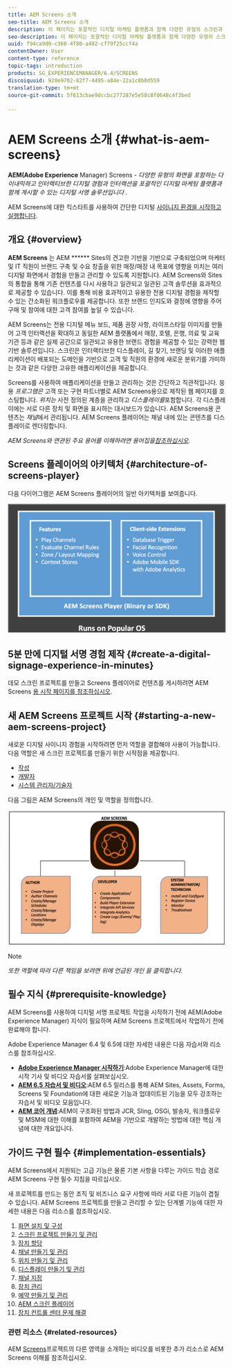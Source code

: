 ```yaml
---
title: AEM Screens 소개
seo-title: AEM Screens 소개
description: 이 페이지는 포괄적인 디지털 마케팅 플랫폼과 함께 다양한 유형의 스크린과 관련된 다이내믹하고 인터랙티브한 디지털 경험과 인터랙션을 게시할 수 있는 디지털 서명 솔루션인 AEM Screens에 대한 소개로 제공됩니다. 또한 프로젝트 개발과 관련된 다양한 역할을 가진 스크린 아키텍처에 대한 개요를 제공합니다.
seo-description: 이 페이지는 포괄적인 디지털 마케팅 플랫폼과 함께 다양한 유형의 스크린과 관련된 다이내믹하고 인터랙티브한 디지털 경험과 인터랙션을 게시할 수 있는 디지털 서명 솔루션인 AEM Screens에 대한 소개로 제공됩니다. 또한 프로젝트 개발과 관련된 다양한 역할을 가진 스크린 아키텍처에 대한 개요를 제공합니다.
uuid: f94ca9d0-c368-4f80-a492-cf79f25ccf4a
contentOwner: User
content-type: reference
topic-tags: introduction
products: SG_EXPERIENCEMANAGER/6.4/SCREENS
discoiquuid: 920e9702-82f7-4495-a84e-22a1c8b0d559
translation-type: tm+mt
source-git-commit: 5f613cbae9dccbc277287e5e58c8f0648c4f3bed

---
```



# AEM Screens 소개 {#what-is-aem-screens}

**AEM(Adobe Experience** Manager) Screens - *다양한 유형의 화면을 포함하는 다이내믹하고 인터랙티브한 디지털 경험과 인터랙션을 포괄적인 디지털 마케팅 플랫폼과 함께 게시할 수 있는 디지털 서명 솔루션입니다* .

AEM Screens에 대한 킥스타트를 사용하여 간단한 디지털 [사이니지 환경을 시작하고 실행합니다](kickstart-for-aem-screens.md).

## 개요 {#overview}

**AEM Screens** 는 AEM ****** Sites의 견고한 기반을 기반으로 구축되었으며 마케터 및 IT 직원이 브랜드 구축 및 수요 창출을 위한 매장/매장 내 목표에 영향을 미치는 여러 디지털 화면에서 경험을 만들고 관리할 수 있도록 지원합니다. AEM Screens와 Sites의 통합을 통해 기존 컨텐츠를 다시 사용하고 일관되고 일관된 고객 솔루션을 효과적으로 제공할 수 있습니다. 이를 통해 비용 효과적이고 유용한 전용 디지털 경험을 제작할 수 있는 간소화된 워크플로우를 제공합니다. 또한 브랜드 인지도와 결정에 영향을 주어 구매 및 참여에 대한 고객 참여를 높일 수 있습니다.

AEM Screens는 전용 디지털 메뉴 보드, 제품 권장 사항, 라이프스타일 이미지를 만들어 고객 인터랙션을 확대하고 동일한 AEM 플랫폼에서 매장, 호텔, 은행, 의료 및 교육 기관 등과 같은 실제 공간으로 일관되고 유용한 브랜드 경험을 제공할 수 있는 강력한 웹 기반 솔루션입니다. 스크린은 인터랙티브한 디스플레이, 길 찾기, 브랜딩 및 이러한 애플리케이션이 배포되는 도메인을 기반으로 고객 및 직원의 환경에 새로운 분위기를 가미하는 것과 같은 다양한 고유한 애플리케이션을 제공합니다.

Screens를 사용하여 애플리케이션을 만들고 관리하는 것은 간단하고 직관적입니다. 응용 *프로그램은* 고객 또는 구현 파트너별로 AEM Screens용으로 제작된 웹 페이지를 호스팅합니다. *위치는* 사전 정의된 계층을 관리하고 *디스플레이를*&#x200B;포함합니다. 각 디스플레이에는 서로 다른 장치 및 화면을 표시하는 대시보드가 있습니다. AEM Screens용 콘텐츠는 *채널*&#x200B;에서 관리됩니다. AEM Screens 플레이어는 채널 내에 있는 콘텐츠를 디스플레이로 렌더링합니다.

*AEM Screens와 연관된 주요 용어를 이해하려면 용어집을[참조하십시오](screens-glossary.md).*

## Screens 플레이어의 아키텍처 {#architecture-of-screens-player}

다음 다이어그램은 AEM Screens 플레이어의 일반 아키텍처를 보여줍니다.

![chlimage_1-40](assets/chlimage_1-40.png)

## 5분 만에 디지털 서명 경험 제작 {#create-a-digital-signage-experience-in-minutes}

데모 스크린 프로젝트를 만들고 Screens 플레이어로 컨텐츠를 게시하려면 AEM Screens [용 시작 페이지를 참조하십시오](kickstart-for-aem-screens.md).

## 새 AEM Screens 프로젝트 시작 {#starting-a-new-aem-screens-project}

새로운 디지털 사이니지 경험을 시작하려면 먼저 역할을 결합해야 사용이 가능합니다. 다음 역할은 새 스크린 프로젝트를 만들기 위한 시작점을 제공합니다.

* [작성](authoring-screens.md)
* [개발자](developing-screens.md)
* [시스템 관리자/기술자](administering-screens.md)

다음 그림은 AEM Screens의 개인 및 역할을 정의합니다.

![chlimage_1-41](assets/chlimage_1-41.png)

>[!NOTE]
>
>*또한 역할에 따라 다른 책임을 보려면 위에 언급된 개인 을 클릭합니다.*

## 필수 지식 {#prerequisite-knowledge}

AEM Screens를 사용하여 디지털 서명 프로젝트 작업을 시작하기 전에 AEM(Adobe Experience Manager) 지식이 필요하며 AEM Screens 프로젝트에서 작업하기 전에 완료해야 합니다.

Adobe Experience Manager 6.4 및 6.5에 대한 자세한 내용은 다음 자습서와 리소스를 참조하십시오.

* **[Adobe Experience Manager 시작하기](https://helpx.adobe.com/experience-manager/get-started.html)**:Adobe Experience Manager에 대한 시작 기사 및 비디오 자습서를 살펴보십시오.
* **[AEM 6.5 자습서 및 비디오](https://helpx.adobe.com/experience-manager/kt/index/aem-6-5-videos.html)**:AEM 6.5 릴리스를 통해 AEM Sites, Assets, Forms, Screens 및 Foundation에 대한 새로운 기능과 업데이트된 기능을 모두 강조하는 자습서 및 비디오 모음입니다.
* **[AEM 코어 개념](https://docs.adobe.com/content/help/en/experience-manager-64/developing/introduction/the-basics.html)**:AEM이 구조화된 방법과 JCR, Sling, OSGi, 발송자, 워크플로우 및 MSM에 대한 이해를 포함하여 AEM을 기반으로 개발하는 방법에 대한 핵심 개념에 대한 개요입니다.

## 가이드 구현 필수 {#implementation-essentials}

AEM Screens에서 지원되는 고급 기능은 물론 기본 사항을 다루는 가이드 학습 경로 AEM Screens 구현 필수 지침을 따르십시오.

새 프로젝트를 만드는 동안 조직 및 비즈니스 요구 사항에 따라 서로 다른 기능이 겹칠 수 있습니다. AEM Screens 프로젝트를 만들고 관리할 수 있는 단계별 기능에 대한 자세한 내용은 다음 리소스를 참조하십시오.

1. [화면 설치 및 구성](configuring-screens-introduction.md)
1. [스크린 프로젝트 만들기 및 관리](creating-a-screens-project.md)
1. [장치 할당](managing-devices.md)
1. [채널 만들기 및 관리](managing-channels.md)
1. [위치 만들기 및 관리](managing-locations.md)
1. [디스플레이 만들기 및 관리](managing-displays.md)
1. [채널 지정](channel-assignment.md)
1. [장치 관리](managing-devices.md)
1. [예약 만들기 및 관리](managing-schedules.md)
1. [AEM 스크린 플레이어](working-with-screens-player.md)
1. [장치 컨트롤 센터 문제 해결](monitoring-screens.md)


### 관련 리소스 {#related-resources}

AEM [Screens](screens-concepts-feature-video-understand.md)프로젝트의 다른 영역을 소개하는 비디오를 비롯한 추가 리소스로 AEM Screens 이해를 참조하십시오.
